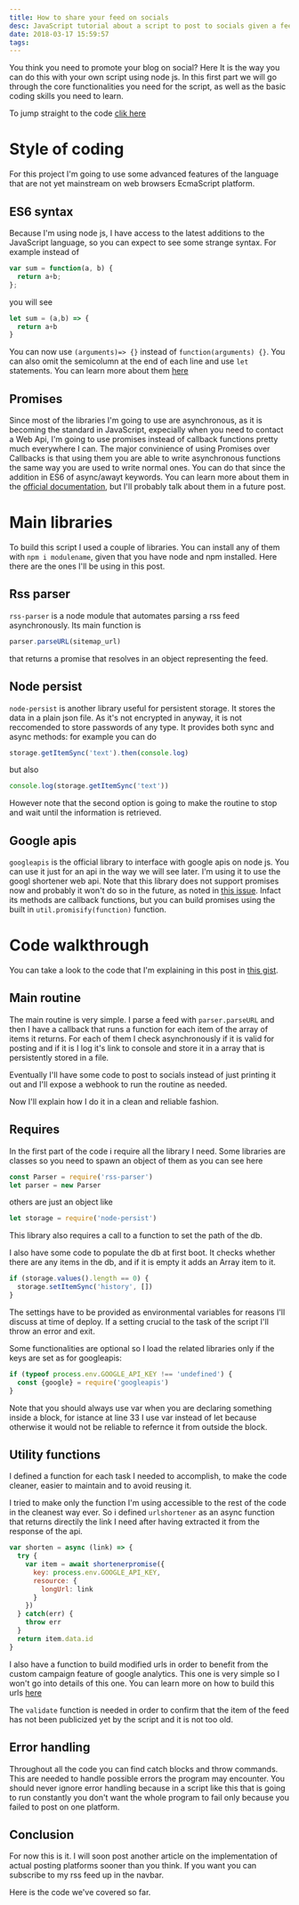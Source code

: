 ```yaml
---
title: How to share your feed on socials
desc: JavaScript tutorial about a script to post to socials given a feed
date: 2018-03-17 15:59:57
tags:
---
```


You think you need to promote your blog on social?  Here It is the way you can do this with your own script using node js.
In this first part we will go through the core functionalities you need for the script, as well as the basic coding skills you need to learn.
<!-- more -->
To jump straight to the code [clik here](#coding)


# Style of coding

For this project I'm going to use some advanced features of the language that are not yet mainstream on web browsers EcmaScript platform.

## ES6 syntax

Because I'm using node js, I have access to the latest additions to the JavaScript language, so you can expect to see some strange syntax.
For example instead of
```js
var sum = function(a, b) {
  return a+b;
};
```
you will see
```js
let sum = (a,b) => {
  return a+b
}
```
You can now use `(arguments)=> {}` instead of `function(arguments) {}`. You can also omit the semicolumn at the end of each line and use `let` statements. You can learn more about them [here](https://goo.gl/Vz2Wyi)

## Promises

Since most of the libraries I'm going to use are asynchronous, as it is becoming the standard in JavaScript, expecially when you need to contact a Web Api, I'm going to use promises instead of callback functions pretty much everywhere I can.
The major convinience of using Promises over Callbacks is that using them you are able to write asynchronous functions the same way you are used to write normal ones. You can do that since the addition in ES6 of async/awayt keywords. You can learn more about them in the [official documentation](https://goo.gl/pnjajU), but I'll probably talk about them in a future post.

# Main libraries

To build this script I used a couple of libraries.
You can install any of them with `npm i modulename`, given that you have node and npm installed.
Here there are the ones I'll be using in this post.

## Rss parser

`rss-parser` is a node module that automates parsing a rss feed asynchronously. Its main function is
```js
parser.parseURL(sitemap_url)
```
that returns a promise that resolves in an object representing the feed.

## Node persist

`node-persist` is another library useful for persistent storage. It stores the data in a plain json file. As it's not encrypted in anyway, it is not reccomended to store passwords of any type. It provides both sync and async methods: for example you can do
```js
storage.getItemSync('text').then(console.log)
```
but also
```js
console.log(storage.getItemSync('text'))
```
However note that the second option is going to make the routine to stop and wait until the information is retrieved.

## Google apis

`googleapis` is the official library to interface with google apis on node js. You can use it just for an api in the way we will see later. I'm using it to use the googl shortener web api.
Note that this library does not support promises now and probably it won't do so in the future, as noted in [this issue](https://goo.gl/pG9dPe). Infact its methods are callback functions, but you can build promises using the built in `util.promisify(function)` function.

# <a name="coding"></a> Code walkthrough

You can take a look to the code that I'm explaining in this post in [this gist](https://goo.gl/NnPTS5).

## Main routine

The main routine is very simple. I parse a feed with `parser.parseURL` and then I have a callback that runs a function for each item of the array of items it returns. For each of them I check asynchronously if it is valid for posting and if it is I log it's link to console and store it in a array that is persistently stored in a file.

Eventually I'll have some code to post to socials instead of just printing it out and I'll expose a webhook to run the routine as needed.

Now I'll explain how I do it in a clean and reliable fashion.

## Requires

In the first part of the code i require all the library I need. Some libraries are classes so you need to spawn an object of them as you can see here
```js
const Parser = require('rss-parser')
let parser = new Parser
```
others are just an object like
```js
let storage = require('node-persist')
```
This library also requires a call to a function to set the path of the db.

I also have some code to populate the db at first boot. It checks whether there are any items in the db, and if it is empty it adds an Array item to it.
```js
if (storage.values().length == 0) {
  storage.setItemSync('history', [])
}
```

The settings have to be provided as environmental variables for reasons I'll discuss at time of deploy. If a setting crucial to the task of the script I'll throw an error and exit.

Some functionalities are optional so I load the related libraries only if the keys are set as for googleapis:
```js
if (typeof process.env.GOOGLE_API_KEY !== 'undefined') {
  const {google} = require('googleapis')
}
```
Note that you should always use var when you are declaring something inside a block, for istance at line 33 I use var instead of let because otherwise it would not be reliable to refernce it from outside the block.

## Utility functions

I defined a function for each task I needed to accomplish, to make the code cleaner, easier to maintain and to avoid reusing it.

I tried to make only the function I'm using accessible to the rest of the code in the cleanest way ever.
So i defined `urlshortener` as an async function that returns directily the link I need after having extracted it from the response of the api.
```js
var shorten = async (link) => {
  try {
    var item = await shortenerpromise({
      key: process.env.GOOGLE_API_KEY,
      resource: {
        longUrl: link
      }
    })
  } catch(err) {
    throw err
  }
  return item.data.id
}
```
I also have a function to build modified urls in order to benefit from the custom campaign feature of google analytics. This one is very simple so I won't go into details of this one. You can learn more on how to build this urls [here](https://goo.gl/PqeSv4)

The `validate` function is needed in order to confirm that the item of the feed has not been publicized yet by the script and it is not too old.

## Error handling

Throughout all the code you can find catch blocks and throw commands. This are needed to handle possible errors the program may encounter. You should never ignore error handling because in a script like this that is going to run constantly you don't want the whole program to fail only because you failed to post on one platform.

## Conclusion

For now this is it. I will soon post another article on the implementation of actual posting platforms sooner than you think. If you want you can subscribe to my rss feed up in the navbar.

Here is the code we've covered so far.

<script src="https://gist.github.com/ComputersMania/4e2c90dd5be5b7384c66007d3f053a16.js"></script>
